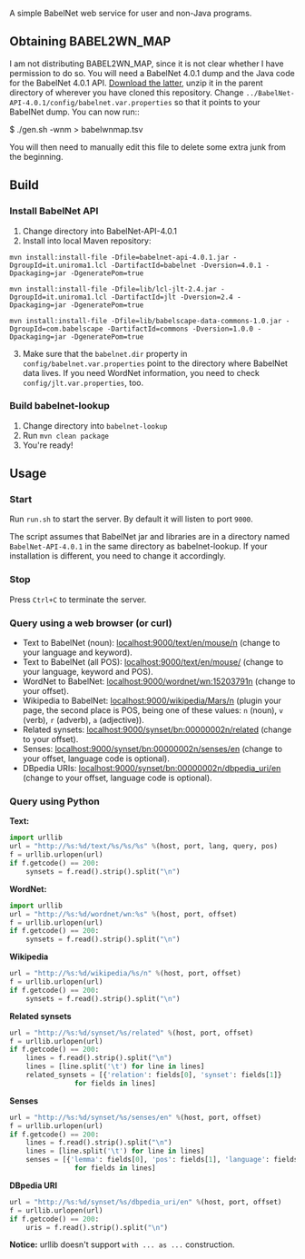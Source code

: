A simple BabelNet web service for user and non-Java programs.

## Obtaining BABEL2WN_MAP

I am not distributing BABEL2WN_MAP, since it is not clear whether I have
permission to do so. You will need a BabelNet 4.0.1 dump and the Java code for
the BabelNet 4.0.1 API. [Download the
latter](https://babelnet.org/data/4.0/BabelNet-API-4.0.1.zip), unzip it in the
parent directory of wherever you have cloned this repository. Change
`../BabelNet-API-4.0.1/config/babelnet.var.properties` so that it points to
your BabelNet dump. You can now run::

 $ ./gen.sh -wnm > babelwnmap.tsv

You will then need to manually edit this file to delete some extra junk from
the beginning.

## Build

### Install BabelNet API

1. Change directory into BabelNet-API-4.0.1
2. Install into local Maven repository:
 
 `mvn install:install-file -Dfile=babelnet-api-4.0.1.jar -DgroupId=it.uniroma1.lcl -DartifactId=babelnet -Dversion=4.0.1 -Dpackaging=jar -DgeneratePom=true`
 
 `mvn install:install-file -Dfile=lib/lcl-jlt-2.4.jar -DgroupId=it.uniroma1.lcl -DartifactId=jlt -Dversion=2.4 -Dpackaging=jar -DgeneratePom=true`
 
 `mvn install:install-file -Dfile=lib/babelscape-data-commons-1.0.jar -DgroupId=com.babelscape -DartifactId=commons -Dversion=1.0.0 -Dpackaging=jar -DgeneratePom=true`

3. Make sure that the `babelnet.dir` property in 
`config/babelnet.var.properties` point to the directory 
where BabelNet data lives. 
If you need WordNet information, you need to check `config/jlt.var.properties`, too.

### Build babelnet-lookup

1. Change directory into `babelnet-lookup`
2. Run `mvn clean package`
3. You're ready!

## Usage

### Start

Run `run.sh` to start the server. By default it will listen to port `9000`.

The script assumes that BabelNet jar and libraries are in a directory named 
`BabelNet-API-4.0.1` in the same directory as babelnet-lookup. If your 
installation is different, you need to change it accordingly.

### Stop

Press `Ctrl+C` to terminate the server.

### Query using a web browser (or curl)

- Text to BabelNet (noun): [localhost:9000/text/en/mouse/n](http://localhost:9000/text/en/mouse/n) (change to your language and keyword).
- Text to BabelNet (all POS): [localhost:9000/text/en/mouse/](http://localhost:9000/text/en/mouse/) (change to your language, keyword and POS).
- WordNet to BabelNet: [localhost:9000/wordnet/wn:15203791n](http://localhost:9000/wordnet/wn:15203791n) (change to your offset).
- Wikipedia to BabelNet: [localhost:9000/wikipedia/Mars/n](http://localhost:9000/wikipedia/Mars/n) 
(plugin your page, the second place is POS, being one of these values: 
`n` (noun), `v` (verb), `r` (adverb), `a` (adjective)).
- Related synsets: [localhost:9000/synset/bn:00000002n/related](http://localhost:9000/synset/bn:00000002n/related) (change to your offset).
- Senses: [localhost:9000/synset/bn:00000002n/senses/en](http://localhost:9000/synset/bn:00000002n/senses/en) (change to your offset, language code is optional).
- DBpedia URIs: [localhost:9000/synset/bn:00000002n/dbpedia_uri/en](http://localhost:9000/synset/bn:00000002n/dbpedia_uri/en) (change to your offset, language code is optional).

### Query using Python

**Text:**

```python
import urllib
url = "http://%s:%d/text/%s/%s/%s" %(host, port, lang, query, pos)
f = urllib.urlopen(url)
if f.getcode() == 200:
    synsets = f.read().strip().split("\n")
```

**WordNet:**

```python
import urllib
url = "http://%s:%d/wordnet/wn:%s" %(host, port, offset)
f = urllib.urlopen(url)
if f.getcode() == 200:
    synsets = f.read().strip().split("\n")
```

**Wikipedia**

```python
url = "http://%s:%d/wikipedia/%s/n" %(host, port, offset)
f = urllib.urlopen(url)
if f.getcode() == 200:
	synsets = f.read().strip().split("\n")
```

**Related synsets**

```python
url = "http://%s:%d/synset/%s/related" %(host, port, offset)
f = urllib.urlopen(url)
if f.getcode() == 200:
    lines = f.read().strip().split("\n")
    lines = [line.split('\t') for line in lines]
    related_synsets = [{'relation': fields[0], 'synset': fields[1]}
                for fields in lines] 
```

**Senses**

```python
url = "http://%s:%d/synset/%s/senses/en" %(host, port, offset)
f = urllib.urlopen(url)
if f.getcode() == 200:
    lines = f.read().strip().split("\n")
    lines = [line.split('\t') for line in lines]
    senses = [{'lemma': fields[0], 'pos': fields[1], 'language': fields[2], 'source': fields[3]}
                for fields in lines] 
```


**DBpedia URI**

```python
url = "http://%s:%d/synset/%s/dbpedia_uri/en" %(host, port, offset)
f = urllib.urlopen(url)
if f.getcode() == 200:
    uris = f.read().strip().split("\n")
```

**Notice:** urllib doesn't support `with ... as ...` construction.

